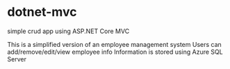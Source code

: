 # dotnet-mvc

simple crud app using ASP.NET Core MVC

This is a simplified version of an employee management system
Users can add/remove/edit/view employee info
Information is stored using Azure SQL Server
